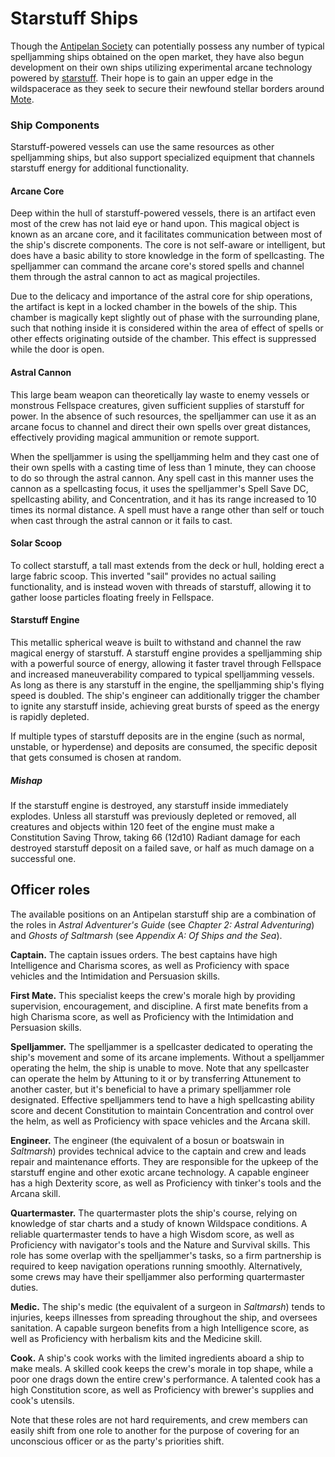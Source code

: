 # Starstuff Ships

Though the [Antipelan Society](../../organizations/antipelan-society/antipelan-society.md) can potentially possess any number of typical spelljamming ships obtained on the open market, they have also begun development on their own ships utilizing experimental arcane technology powered by [starstuff](../../treasures/starstuff.md). Their hope is to gain an upper edge in the wildspacerace as they seek to secure their newfound stellar borders around [Mote](../../ch-1-welcome-to-mote/mote.md).

### Ship Components

Starstuff-powered vessels can use the same resources as other spelljamming ships, but also support specialized equipment that channels starstuff energy for additional functionality.

#### Arcane Core

Deep within the hull of starstuff-powered vessels, there is an artifact even most of the crew has not laid eye or hand upon. This magical object is known as an arcane core, and it facilitates communication between most of the ship's discrete components. The core is not self-aware or intelligent, but does have a basic ability to store knowledge in the form of spellcasting. The spelljammer can command the arcane core's stored spells and channel them through the astral cannon to act as magical projectiles.

Due to the delicacy and importance of the astral core for ship operations, the artifact is kept in a locked chamber in the bowels of the ship. This chamber is magically kept slightly out of phase with the surrounding plane, such that nothing inside it is considered within the area of effect of spells or other effects originating outside of the chamber. This effect is suppressed while the door is open.

#### Astral Cannon

This large beam weapon can theoretically lay waste to enemy vessels or monstrous Fellspace creatures, given sufficient supplies of starstuff for power. In the absence of such resources, the spelljammer can use it as an arcane focus to channel and direct their own spells over great distances, effectively providing magical ammunition or remote support.

When the spelljammer is using the spelljamming helm and they cast one of their own spells with a casting time of less than 1 minute, they can choose to do so through the astral cannon. Any spell cast in this manner uses the cannon as a spellcasting focus, it uses the spelljammer's Spell Save DC, spellcasting ability, and Concentration, and it has its range increased to 10 times its normal distance. A spell must have a range other than self or touch when cast through the astral cannon or it fails to cast.

#### Solar Scoop

To collect starstuff, a tall mast extends from the deck or hull, holding erect a large fabric scoop. This inverted "sail" provides no actual sailing functionality, and is instead woven with threads of starstuff, allowing it to gather loose particles floating freely in Fellspace.

#### Starstuff Engine

This metallic spherical weave is built to withstand and channel the raw magical energy of starstuff. A starstuff engine provides a spelljamming ship with a powerful source of energy, allowing it faster travel through Fellspace and increased maneuverability compared to typical spelljamming vessels. As long as there is any starstuff in the engine, the spelljamming ship's flying speed is doubled. The ship's engineer can additionally trigger the chamber to ignite any starstuff inside, achieving great bursts of speed as the energy is rapidly depleted.

If multiple types of starstuff deposits are in the engine (such as normal, unstable, or hyperdense) and deposits are consumed, the specific deposit that gets consumed is chosen at random.

##### Mishap

If the starstuff engine is destroyed, any starstuff inside immediately explodes. Unless all starstuff was previously depleted or removed, all creatures and objects within 120 feet of the engine must make a Constitution Saving Throw, taking 66 (12d10) Radiant damage for each destroyed starstuff deposit on a failed save, or half as much damage on a successful one.

## Officer roles

The available positions on an Antipelan starstuff ship are a combination of the roles in _Astral Adventurer's Guide_ (see _Chapter 2: Astral Adventuring_) and _Ghosts of Saltmarsh_ (see _Appendix A: Of Ships and the Sea_).

**Captain.** The captain issues orders. The best captains have high Intelligence and Charisma scores, as well as Proficiency with space vehicles and the Intimidation and Persuasion skills.

**First Mate.** This specialist keeps the crew's morale high by providing supervision, encouragement, and discipline. A first mate benefits from a high Charisma score, as well as Proficiency with the Intimidation and Persuasion skills.

**Spelljammer.** The spelljammer is a spellcaster dedicated to operating the ship's movement and some of its arcane implements. Without a spelljammer operating the helm, the ship is unable to move. Note that any spellcaster can operate the helm by Attuning to it or by transferring Attunement to another caster, but it's beneficial to have a primary spelljammer role designated. Effective spelljammers tend to have a high spellcasting ability score and decent Constitution to maintain Concentration and control over the helm, as well as Proficiency with space vehicles and the Arcana skill.

**Engineer.** The engineer (the equivalent of a bosun or boatswain in _Saltmarsh_) provides technical advice to the captain and crew and leads repair and maintenance efforts. They are responsible for the upkeep of the starstuff engine and other exotic arcane technology. A capable engineer has a high Dexterity score, as well as Proficiency with tinker's tools and the Arcana skill.

**Quartermaster.** The quartermaster plots the ship's course, relying on knowledge of star charts and a study of known Wildspace conditions. A reliable quartermaster tends to have a high Wisdom score, as well as Proficiency with navigator's tools and the Nature and Survival skills. This role has some overlap with the spelljammer's tasks, so a firm partnership is required to keep navigation operations running smoothly. Alternatively, some crews may have their spelljammer also performing quartermaster duties.

**Medic.** The ship's medic (the equivalent of a surgeon in _Saltmarsh_) tends to injuries, keeps illnesses from spreading throughout the ship, and oversees sanitation. A capable surgeon benefits from a high Intelligence score, as well as Proficiency with herbalism kits and the Medicine skill.

**Cook.** A ship's cook works with the limited ingredients aboard a ship to make meals. A skilled cook keeps the crew's morale in top shape, while a poor one drags down the entire crew's performance. A talented cook has a high Constitution score, as well as Proficiency with brewer's supplies and cook's utensils.

Note that these roles are not hard requirements, and crew members can easily shift from one role to another for the purpose of covering for an unconscious officer or as the party's priorities shift.
